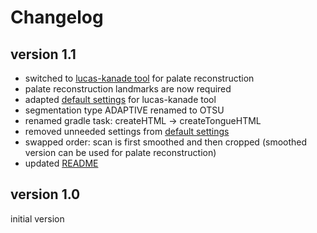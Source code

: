 # Changelog

## version 1.1

- switched to [lucas-kanade tool][1] for palate reconstruction
- palate reconstruction landmarks are now required
- adapted [default settings][2] for lucas-kanade tool
- segmentation type ADAPTIVE renamed to OTSU
- renamed gradle task: createHTML -> createTongueHTML
- removed unneeded settings from [default settings][2]
- swapped order: scan is first smoothed and then cropped (smoothed version can be used for palate reconstruction)
- updated [README][3]

[1]:https://github.com/m2ci-msp/mri-shape-tools/blob/master/lucas-kanade
[2]:./resources/settings/default.groovy
[3]:./README.md

## version 1.0

initial version
